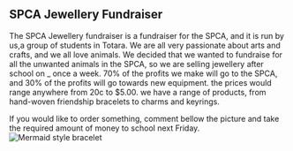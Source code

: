 ## SPCA Jewellery Fundraiser

The SPCA Jewellery fundraiser is a fundraiser for the SPCA, and it is run by us,a group of students in Totara. We are all very passionate about arts and crafts, and we all love animals. We decided that we wanted to fundraise for all the unwanted animals in the SPCA, so we are selling jewellery after school on _ once a week. 70% of the profits we make will go to the SPCA, and 30% of the profits will go towards new equipment. the prices would range anywhere from 20c to $5.00. we have a range of products, from hand-woven friendship bracelets to charms and keyrings.

If you would like to order something, comment bellow the picture and take the required amount of money to school next Friday. 
![Mermaid style bracelet]({{site.baseurl}}/images/mermaid-bracelet.jpg)

